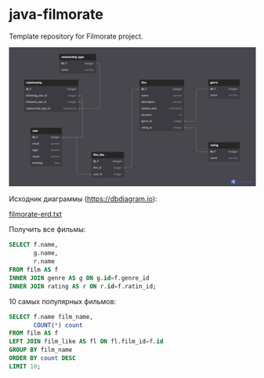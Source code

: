 # java-filmorate
Template repository for Filmorate project.

![filmorate-erd.png](db_diagram/filmorate-erd.png)

Исходник диаграммы (https://dbdiagram.io):

[filmorate-erd.txt](db_diagram/filmorate-erd.txt)

Получить все фильмы:

```sql
SELECT f.name,
       g.name,
       r.name
FROM film AS f
INNER JOIN genre AS g ON g.id=f.genre_id
INNER JOIN rating AS r ON r.id=f.ratin_id;
```

10 самых популярных фильмов:

```sql
SELECT f.name film_name,
       COUNT(*) count
FROM film AS f
LEFT JOIN film_like AS fl ON fl.film_id=f.id
GROUP BY film_name
ORDER BY count DESC
LIMIT 10;
```

